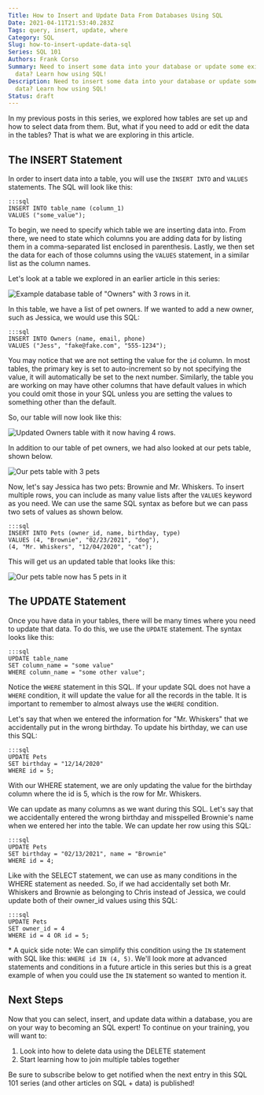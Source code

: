 ```yaml
---
Title: How to Insert and Update Data From Databases Using SQL
Date: 2021-04-11T21:53:40.283Z
Tags: query, insert, update, where
Category: SQL
Slug: how-to-insert-update-data-sql
Series: SQL 101
Authors: Frank Corso
Summary: Need to insert some data into your database or update some existing
  data? Learn how using SQL!
Description: Need to insert some data into your database or update some existing
  data? Learn how using SQL!
Status: draft
---
```

In my previous posts in this series, we explored how tables are set up and how to select data from them. But, what if you need to add or edit the data in the tables? That is what we are exploring in this article.

## The INSERT Statement

In order to insert data into a table, you will use the `INSERT INTO` and `VALUES` statements. The SQL will look like this:

```
:::sql
INSERT INTO table_name (column_1)
VALUES ("some_value");
```

To begin, we need to specify which table we are inserting data into. From there, we need to state which columns you are adding data for by listing them in a comma-separated list enclosed in parenthesis. Lastly, we then set the data for each of those columns using the `VALUES` statement, in a similar list as the column names.

Let's look at a table we explored in an earlier article in this series:

![Example database table of "Owners" with 3 rows in it.]({static}/images/pet-owners-table-filled.png)

In this table, we have a list of pet owners. If we wanted to add a new owner, such as Jessica, we would use this SQL:

```
:::sql
INSERT INTO Owners (name, email, phone)
VALUES ("Jess", "fake@fake.com", "555-1234");
```

You may notice that we are not setting the value for the `id` column. In most tables, the primary key is set to auto-increment so by not specifying the value, it will automatically be set to the next number. Similarly, the table you are working on may have other columns that have default values in which you could omit those in your SQL unless you are setting the values to something other than the default.

So, our table will now look like this:

![Updated Owners table with it now having 4 rows.]({static}/images/pet-owners-table-jessica-added.png)

In addition to our table of pet owners, we had also looked at our pets table, shown below.

![Our pets table with 3 pets]({static}/images/pets-table.png)

Now, let's say Jessica has two pets: Brownie and Mr. Whiskers. To insert multiple rows, you can include as many value lists after the `VALUES` keyword as you need. We can use the same SQL syntax as before but we can pass two sets of values as shown below.

```
:::sql
INSERT INTO Pets (owner_id, name, birthday, type)
VALUES (4, "Brownie", "02/23/2021", "dog"),
(4, "Mr. Whiskers", "12/04/2020", "cat");
```

This will get us an updated table that looks like this:

![Our pets table now has 5 pets in it]({static}/images/pets-table-brownie-added.png)

## The UPDATE Statement

Once you have data in your tables, there will be many times where you need to update that data. To do this, we use the `UPDATE` statement. The syntax looks like this:

```
:::sql
UPDATE table_name
SET column_name = "some value"
WHERE column_name = "some other value";
```

Notice the `WHERE` statement in this SQL. If your update SQL does not have a `WHERE` condition, it will update the value for all the records in the table. It is important to remember to almost always use the `WHERE` condition.

Let's say that when we entered the information for "Mr. Whiskers" that we accidentally put in the wrong birthday. To update his birthday, we can use this SQL:

```
:::sql
UPDATE Pets
SET birthday = "12/14/2020"
WHERE id = 5;
```

With our WHERE statement, we are only updating the value for the birthday column where the id is 5, which is the row for Mr. Whiskers.

We can update as many columns as we want during this SQL. Let's say that we accidentally entered the wrong birthday and misspelled Brownie's name when we entered her into the table. We can update her row using this SQL:

```
:::sql
UPDATE Pets
SET birthday = "02/13/2021", name = "Brownie"
WHERE id = 4;
```

Like with the SELECT statement, we can use as many conditions in the WHERE statement as needed. So, if we had accidentally set both Mr. Whiskers and Brownie as belonging to Chris instead of Jessica, we could update both of their owner_id values using this SQL:

```
:::sql
UPDATE Pets
SET owner_id = 4
WHERE id = 4 OR id = 5;
```

\* A quick side note: We can simplify this condition using the `IN` statement with SQL like this: `WHERE id IN (4, 5)`. We'll look more at advanced statements and conditions in a future article in this series but this is a great example of when you could use the `IN` statement so wanted to mention it.

## Next Steps

Now that you can select, insert, and update data within a database, you are on your way to becoming an SQL expert! To continue on your training, you will want to:

1. Look into how to delete data using the DELETE statement
2. Start learning how to join multiple tables together

Be sure to subscribe below to get notified when the next entry in this SQL 101 series (and other articles on SQL + data) is published!